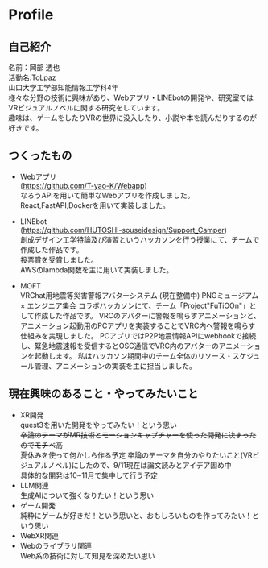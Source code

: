 # Profile
## 自己紹介
名前：岡部 透也  
活動名:ToLpaz  
山口大学工学部知能情報工学科4年  
様々な分野の技術に興味があり、Webアプリ・LINEbotの開発や、研究室ではVRビジュアルノベルに関する研究をしています。  
趣味は、ゲームをしたりVRの世界に没入したり、小説や本を読んだりするのが好きです。  

## つくったもの
* Webアプリ  
(https://github.com/T-yao-K/Webapp)  
なろうAPIを用いて簡単なWebアプリを作成しました。  
React,FastAPI,Dockerを用いて実装しました。  

* LINEbot  
  (https://github.com/HUTOSHI-souseidesign/Support_Camper)  
創成デザイン工学特論及び演習というハッカソンを行う授業にて、チームで作成した作品です。  
投票賞を受賞しました。  
AWSのlambda関数を主に用いて実装しました。

* MOFT  
VRChat用地震等災害警報アバターシステム
(現在整備中)
PNGミュージアム × エンジニア集会 コラボハッカソンにて、チーム「Project"FuTiOOn"」として作成した作品です。
VRCのアバターに警報を鳴らすアニメーションと、アニメーション起動用のPCアプリを実装することでVRC内へ警報を鳴らす仕組みを実現しました。
PCアプリではP2P地震情報APIにwebhookで接続し、緊急地震速報を受信するとOSC通信でVRC内のアバターのアニメーションを起動します。
私はハッカソン期間中のチーム全体のリソース・スケジュール管理、アニメーションの実装を主に担当しました。


## 現在興味のあること・やってみたいこと
* XR開発  
quest3を用いた開発をやってみたい！という思い   
~~卒論のテーマがMR技術とモーションキャプチャーを使った開発に決まったのでモチベ高~~  
夏休みを使って何かしら作る予定
卒論のテーマを自分のやりたいこと(VRビジュアルノベル)にしたので、9/11現在は論文読みとアイデア固め中  
具体的な開発は10~11月で集中して行う予定  
* LLM関連  
生成AIについて強くなりたい！という思い  
* ゲーム開発  
純粋にゲームが好きだ！という思いと、おもしろいものを作ってみたい！という思い
* WebXR関連
* Webのライブラリ関連  
Web系の技術に対して知見を深めたい思い
